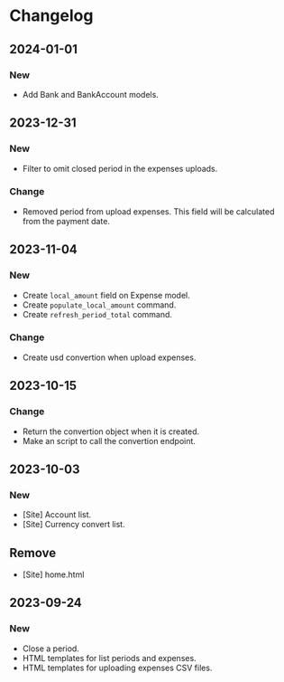 # Changelog

## 2024-01-01
### New
- Add Bank and BankAccount models.

## 2023-12-31
### New
- Filter to omit closed period in the expenses uploads.

### Change
- Removed period from upload expenses. This field will be calculated from the payment date.

## 2023-11-04
### New
- Create `local_amount` field on Expense model.
- Create `populate_local_amount` command.
- Create `refresh_period_total` command.

### Change
- Create usd convertion when upload expenses.

## 2023-10-15
### Change
- Return the convertion object when it is created.
- Make an script to call the convertion endpoint.

## 2023-10-03
### New
- [Site] Account list.
- [Site] Currency convert list.

## Remove
- [Site] home.html

## 2023-09-24
### New
- Close a period.
- HTML templates for list periods and expenses.
- HTML templates for uploading expenses CSV files.